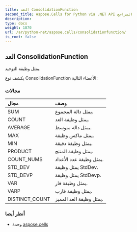 ```yaml
---
title: العد ConsolidationFunction
second_title: Aspose.Cells for Python via .NET API المراجع
description:
type: docs
weight: 1870
url: /ar/python-net/aspose.cells/consolidationfunction/
is_root: false
---
```

##  العد ConsolidationFunction
يمثل وظيفة التوحيد.



يكشف نوع ConsolidationFunction الأعضاء التالية:

###  مجالات
| مجال| وصف|
| :- | :- |
| SUM | يمثل دالة المجموع.|
| COUNT | يمثل وظيفة العد.|
| AVERAGE | يمثل دالة متوسط.|
| MAX | يمثل ماكس وظيفة.|
| MIN | يمثل وظيفة دقيقة.|
| PRODUCT | يمثل وظيفة المنتج.|
| COUNT_NUMS | يمثل وظيفة عدد الأعداد.|
| STD_DEV | يمثل وظيفة StdDev.|
| STD_DEVP | يمثل وظيفة StdDevp.|
| VAR | يمثل وظيفة فار.|
| VARP | يمثل وظيفة فارب.|
| DISTINCT_COUNT | يمثل وظيفة العد المميز.|



###  أنظر أيضا
* وحدة [aspose.cells](..)
